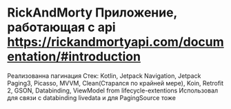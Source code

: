 # RickAndMorty Приложение, работающая с api https://rickandmortyapi.com/documentation/#introduction
Реализованна пагинация
Стек: Kotlin, Jetpack Navigation, Jetpack Paging3, Picasso, MVVM, Clean(Старался по крайней мере), Koin, Retrofit 2, GSON, Databinding, ViewModel from lifecycle-extentions
Использовал для связи с databinding livedata и для PagingSource тоже

